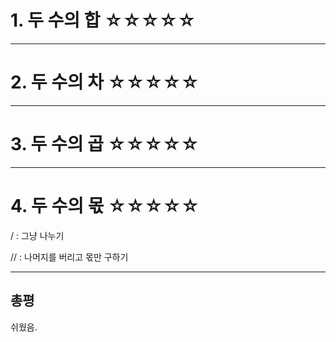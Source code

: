 # 1. 두 수의 합 ☆☆☆☆☆

---

# 2. 두 수의 차 ☆☆☆☆☆

---

# 3. 두 수의 곱 ☆☆☆☆☆

---

# 4. 두 수의 몫 ☆☆☆☆☆

/ : 그냥 나누기

// : 나머지를 버리고 몫만 구하기

---

## 총평

쉬웠음.
